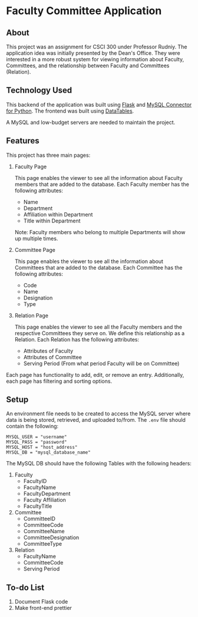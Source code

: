 # Faculty Committee Application

## About
This project was an assignment for CSCI 300 under Professor Rudniy. The application idea was initially presented by the Dean's Office. They were interested in a more robust system for viewing information about Faculty, Committees, and the relationship between Faculty and Committees (Relation).

## Technology Used
This backend of the application was built using [Flask](https://flask.palletsprojects.com/en/3.0.x/) and [MySQL Connector for Python](https://dev.mysql.com/doc/connector-python/en/). The frontend was built using [DataTables](https://datatables.net).

A MySQL and low-budget servers are needed to maintain the project.

## Features
This project has three main pages:
1. Faculty Page

    This page enables the viewer to see all the information about Faculty members that are added to the database. Each Faculty member has the following attributes:
    * Name
    * Department
    * Affiliation within Department
    * Title within Department

    Note: Faculty members who belong to multiple Departments will show up multiple times.

2. Committee Page

    This page enables the viewer to see all the information about Committees that are added to the database. Each Committee has the following attributes:
    * Code
    * Name
    * Designation
    * Type

3. Relation Page

    This page enables the viewer to see all the Faculty members and the respective Committees they serve on. We define this relationship as a Relation. Each Relation has the following attributes:
    * Attributes of Faculty
    * Attributes of Committee
    * Serving Period (From what period Faculty will be on Committee)

Each page has functionality to add, edit, or remove an entry. Additionally, each page has filtering and sorting options.

## Setup
An environment file needs to be created to access the MySQL server where data is being stored, retrieved, and uploaded to/from. The `.env` file should contain the following:
```
MYSQL_USER = "username"
MYSQL_PASS = "password"
MYSQL_HOST = "host_address"
MYSQL_DB = "mysql_database_name"
```
The MySQL DB should have the following Tables with the following headers:
1. Faculty
    * FacultyID
    * FacultyName
    * FacultyDepartment
    * Faculty Affiliation
    * FacultyTitle
2. Committee
    * CommitteeID
    * CommitteeCode
    * CommitteeName
    * CommitteeDesignation
    * CommitteeType
3. Relation
    * FacultyName
    * CommitteeCode
    * Serving Period

## To-do List
1. Document Flask code
2. Make front-end prettier